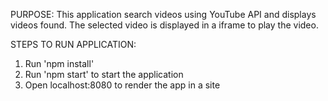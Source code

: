 PURPOSE: 
This application search videos using YouTube API and displays videos found.  The selected video is displayed in a iframe to play the video.

STEPS TO RUN APPLICATION: 
1) Run 'npm install'
2) Run 'npm start' to start the application
3) Open localhost:8080 to render the app in a site
